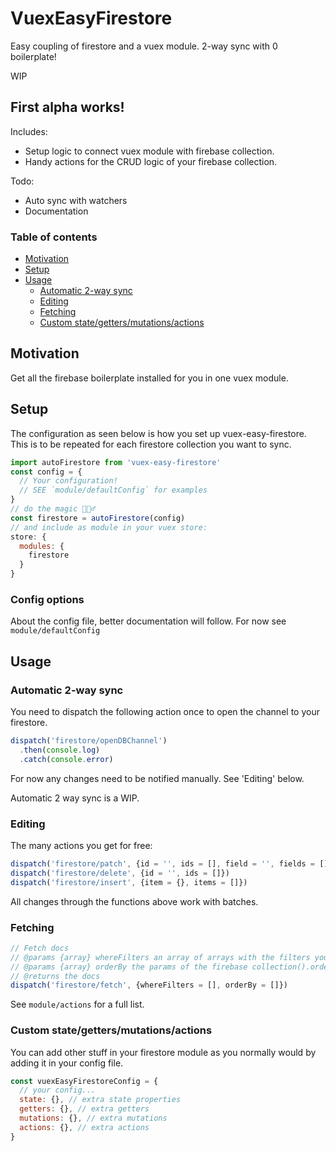 # VuexEasyFirestore

Easy coupling of firestore and a vuex module. 2-way sync with 0 boilerplate!

WIP

## First alpha works!
Includes:

- Setup logic to connect vuex module with firebase collection.
- Handy actions for the CRUD logic of your firebase collection.

Todo:

- Auto sync with watchers
- Documentation

### Table of contents

<!-- TOC -->

- [Motivation](#motivation)
- [Setup](#setup)
- [Usage](#usage)
    - [Automatic 2-way sync](#automatic-2-way-sync)
    - [Editing](#editing)
    - [Fetching](#fetching)
    - [Custom state/getters/mutations/actions](#custom-stategettersmutationsactions)

<!-- /TOC -->

## Motivation

Get all the firebase boilerplate installed for you in one vuex module.

## Setup
The configuration as seen below is how you set up vuex-easy-firestore. This is to be repeated for each firestore collection you want to sync.

```js
import autoFirestore from 'vuex-easy-firestore'
const config = {
  // Your configuration!
  // SEE `module/defaultConfig` for examples
}
// do the magic 🧙🏻‍♂️
const firestore = autoFirestore(config)
// and include as module in your vuex store:
store: {
  modules: {
    firestore
  }
}
```

### Config options

About the config file, better documentation will follow. For now see `module/defaultConfig`

<!-- - `vuexStorePath: ''` must be relative to rootState
- `firestorePath: ''` -->
<!-- - mapType: 'collection', // 'collection' only ('doc' not integrated yet) -->
  <!-- - type: '2way', // '2way' only ('1way' not yet integrated) -->
<!-- - `sync.where: []`
- `sync.orderBy: []`
- `sync.defaultValues: {}`
  You HAVE to set all fields you want to be reactive on beforehand!
  These values are only set when you have items who don't have the props defined in defaultValues upon retrieval
  These default values will be merged with a reverse Object.assign on retrieved documents
- `sync.added: syncHookFn`
- `sync.modified: syncHookFn`
- `sync.removed: syncHookFn` -->

<!-- synchookFn example:
```js
/**
 * A function executed during the 2 way sync when docs are added/modified/deleted. NEEDS TO EXECUTE FIRST PARAM! You can use this function to do a conditional check on the documents to decide if/when to execute the store update.
 *
 * @param {function} storeUpdateFn this is the function that will make changes to your vuex store. Takes no params.
 * @param {object} store the store for usage with `store.dispatch`, `store.commit`, `store.getters` etc.
 * @param {string} id the doc id returned in `change.doc.id` (see firestore documentation for more info)
 * @param {object} doc the doc returned in `change.doc.data()` (see firestore documentation for more info)
 * @param {string} source of the change. Can be 'local' or 'server'
 */
function syncHook (storeUpdateFn, store, id, doc, source, change) {
  // throw error if you want to stop the document in your store from being modified
  // do some stuff
  storeUpdateFn()
  // do some stuff
}
``` -->

<!-- - `fetch.docLimit: 50` // defaults to 50
- `insert.checkCondition (doc, storeRef) { return (params == 'something') }`
- `insert.fillables: []`
- `insert.guard: []`
- `patch.checkCondition (id, fields, storeRef) { return (params == 'something') }`
- `patch.fillables: []`
- `patch.guard: []`
- `delete.checkCondition (id, storeRef) { return (params == 'something') }` -->

## Usage

### Automatic 2-way sync

You need to dispatch the following action once to open the channel to your firestore.

```js
dispatch('firestore/openDBChannel')
  .then(console.log)
  .catch(console.error)
```

For now any changes need to be notified manually. See 'Editing' below.

Automatic 2 way sync is a WIP.

### Editing

The many actions you get for free:

```js
dispatch('firestore/patch', {id = '', ids = [], field = '', fields = []})
dispatch('firestore/delete', {id = '', ids = []})
dispatch('firestore/insert', {item = {}, items = []})
```

All changes through the functions above work with batches.

### Fetching
```js
// Fetch docs
// @params {array} whereFilters an array of arrays with the filters you want. eg. `[['field', '==', false], ...]`
// @params {array} orderBy the params of the firebase collection().orderBy() eg. `['created_date']`
// @returns the docs
dispatch('firestore/fetch', {whereFilters = [], orderBy = []})
```

See `module/actions` for a full list.

### Custom state/getters/mutations/actions

You can add other stuff in your firestore module as you normally would by adding it in your config file.
```js
const vuexEasyFirestoreConfig = {
  // your config...
  state: {}, // extra state properties
  getters: {}, // extra getters
  mutations: {}, // extra mutations
  actions: {}, // extra actions
}
```

<!-- ## Build from source

```bash
npm run build
``` -->
